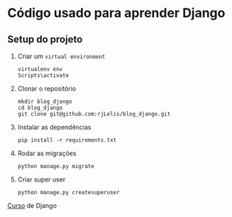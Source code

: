 # Código usado para aprender Django

## Setup do projeto

1.  Criar um `virtual environment`

    ```
    virtualenv env
    Scripts\activate
    ```

2. Clonar o repositório
    
    ```
    mkdir blog_django
    cd blog_django
    git clone git@github.com:rjLelis/blog_django.git
    ```

3. Instalar as dependências

    ```
    pip install -r requirements.txt
    ```

4. Rodar as migrações

    ```
    python manage.py migrate
    ```

5. Criar super user

    ```
    python manage.py createsuperuser
    ```

[Curso](https://www.youtube.com/playlist?list=PL-osiE80TeTtoQCKZ03TU5fNfx2UY6U4p) de Django